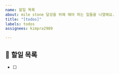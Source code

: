 ```yaml
---
name: 할일 목록
about: mile stone 달성을 위해 해야 하는 일들을 나열해요.
title: "[todos]"
labels: todos
assignees: kimpra2989

---
```


## 📄 할일 목록
- [ ] 

<!--- 해야 할 일들을 나열해 주세요. -->
